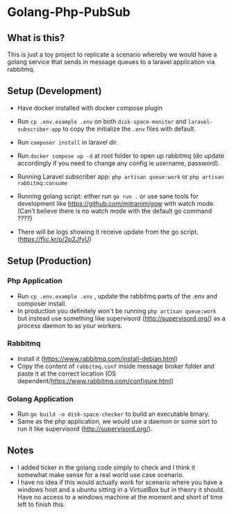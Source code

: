 
# Golang-Php-PubSub

## What is this?
This is just a toy project to replicate a scenario whereby we would have a golang service that sends in message queues to a laravel application via rabbitmq.

## Setup (Development)
- Have docker installed with docker compose plugin

- Run `cp .env.example .env` on both `disk-space-monitor` and `laravel-subscriber-app` to copy the initialize the `.env` files with default. 
- Run `composer install` in laravel dir.
- Run `docker compose up -d` at root folder to open up rabbitmq (do update accordingly if you need to change any config ie username, password).
- Running Laravel subscriber app: `php artisan queue:work` or `php artisan rabbitmq:consume`
- Running golang script: either run `go run .` or use sane tools for development like https://github.com/mitranim/gow with watch mode. (Can't believe there is no watch mode with the default go command ????)
- There will be logs showing it receive update from the go script. (https://flic.kr/p/2p2JfyU)


## Setup (Production)
### Php Application
-  Run `cp .env.example .env` , update the rabbitmq parts of the .env and composer install.
- In production you definitely won't be running `php artisan queue:work` but instead use something like supervisord (http://supervisord.org/) as a process daemon to as your workers.

### Rabbitmq
- Install it (https://www.rabbitmq.com/install-debian.html)
- Copy the content of `rabbitmq.conf` inside message broker folder and paste it at the correct location (OS dependent/https://www.rabbitmq.com/configure.html)


### Golang Application
- Run `go build -o disk-space-checker` to build an executable binary.
- Same as the php application, we would use a daemon or some sort to run it like supervisord (http://supervisord.org/).

## Notes
* I added ticker in the golang code simply to check and I think it somewhat make sense for a real world use case scenario.
* I have no idea if this would actually work for scenario where you have a windows host and a ubuntu sitting in a VirtualBox but in theory it should. Have no access to a windows machine at the moment and short of time left to finish this.